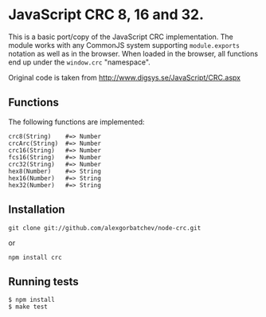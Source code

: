 # JavaScript CRC 8, 16 and 32.

This is a basic port/copy of the JavaScript CRC implementation. The module works with any CommonJS system supporting `module.exports` notation as well as in the browser. When loaded in the browser, all functions end up under the `window.crc` "namespace".

Original code is taken from http://www.digsys.se/JavaScript/CRC.aspx

## Functions

The following functions are implemented:

    crc8(String)	#=> Number
    crcArc(String)	#=> Number
    crc16(String)	#=> Number
    fcs16(String)	#=> Number
    crc32(String)	#=> Number
    hex8(Number)	#=> String
    hex16(Number)	#=> String
    hex32(Number)	#=> String

## Installation

	git clone git://github.com/alexgorbatchev/node-crc.git

or

    npm install crc

## Running tests

    $ npm install
    $ make test
